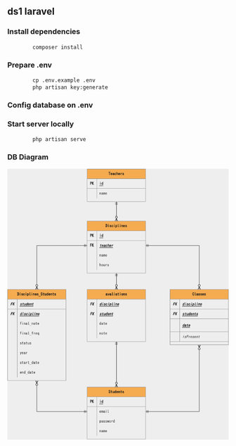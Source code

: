 ## ds1 laravel

### Install dependencies
            composer install
### Prepare .env
            cp .env.example .env 
            php artisan key:generate
### Config database on .env

### Start server locally
            php artisan serve
### DB Diagram
<img src="https://raw.githubusercontent.com/Chipskein/ds1_laravel/master/database/er.drawio.png" >
